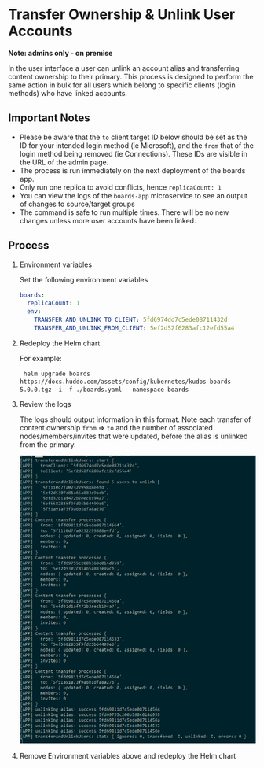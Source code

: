 # Transfer Ownership & Unlink User Accounts
**Note: admins only - on premise**

In the user interface a user can unlink an account alias and transferring content ownership to their primary. This process is designed to perform the same action in bulk for all users which belong to specific clients (login methods) who have linked accounts. 

## Important Notes

  - Please be aware that the `to` client target ID below should be set as the ID for your intended login method (ie Microsoft), and the `from` that of the login method being removed (ie Connections). These IDs are visible in the URL of the admin page.
  - The process is run immediately on the next deployment of the boards app.
  - Only run one replica to avoid conflicts, hence `replicaCount: 1`
  - You can view the logs of the `boards-app` microservice to see an output of changes to source/target groups
  - The command is safe to run multiple times. There will be no new changes unless more user accounts have been linked.


## Process
1. Environment variables

    Set the following environment variables

    ```yaml
    boards:
      replicaCount: 1
      env:
        TRANSFER_AND_UNLINK_TO_CLIENT: 5fd6974dd7c5ede08711432d
        TRANSFER_AND_UNLINK_FROM_CLIENT: 5ef2d52f6283afc12efd55a4
    ```

1. Redeploy the Helm chart

    For example:

        helm upgrade boards https://docs.huddo.com/assets/config/kubernetes/kudos-boards-5.0.0.tgz -i -f ./boards.yaml --namespace boards

1. Review the logs

    The logs should output information in this format. Note each transfer of content ownership `from` => `to` and the number of associated nodes/members/invites that were updated, before the alias is unlinked from the primary.

    ![Transfer ownership unlink logs](/assets/boards/admin/transfer-ownership-unlink-logs.png)

1. Remove Environment variables above and redeploy the Helm chart
